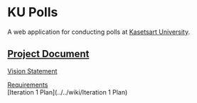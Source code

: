 # KU Polls

A web application for conducting polls at [Kasetsart University](http://ku.ac.th).

## [Project Document](../../wiki/Home)
[Vision Statement](../../wiki/Vision%20Statement)

[Requirements](../../wiki/Requirement)  
[Iteration 1 Plan](../../wiki/Iteration 1 Plan)  
